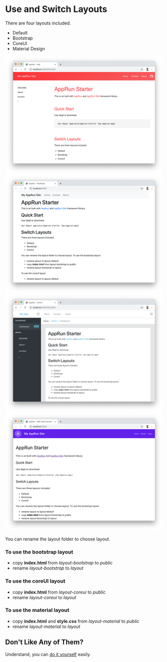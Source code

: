 # Use and Switch Layouts

There are four layouts included.

* Default
* Bootstrap
* CoreUI
* Material Design

![](https://github.com/apprunjs/apprun-starter/raw/master/p1.png)
![](https://github.com/apprunjs/apprun-starter/raw/master/p2.png)
![](https://github.com/apprunjs/apprun-starter/raw/master/p3.png)
![](https://github.com/apprunjs/apprun-starter/raw/master/p4.png)

You can rename the layout folder to choose layout.

### To use the bootstrap layout

* copy **index.html** from _layout-bootstrap_ to _public_
* rename _layout-bootstrap_ to _layout_

### To use the coreUI layout

* copy **index.html** from _layout-coreui_ to _public_
* rename _layout-coreui_ to _layout_


### To use the material layout

* copy **index.html** and **style.css** from _layout-material_ to _public_
* rename _layout-material_ to _layout_


## Don't Like Any of Them?

Understand, you can [do it yourself](#configuration_diy) easily.